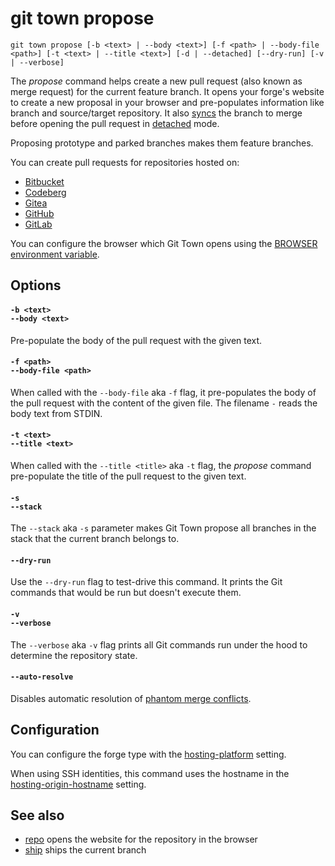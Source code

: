# git town propose

```command-summary
git town propose [-b <text> | --body <text>] [-f <path> | --body-file <path>] [-t <text> | --title <text>] [-d | --detached] [--dry-run] [-v | --verbose]
```

The _propose_ command helps create a new pull request (also known as merge
request) for the current feature branch. It opens your forge's website to create
a new proposal in your browser and pre-populates information like branch and
source/target repository. It also [syncs](sync.md) the branch to merge before
opening the pull request in [detached](sync.md#-d--detached--no-detached) mode.

Proposing prototype and parked branches makes them feature branches.

You can create pull requests for repositories hosted on:

- [Bitbucket](https://bitbucket.org)
- [Codeberg](https://codeberg.org)
- [Gitea](https://gitea.com)
- [GitHub](https://github.com)
- [GitLab](https://gitlab.com)

You can configure the browser which Git Town opens using the
[BROWSER environment variable](../preferences/browser.md).

## Options

#### `-b <text>`<br>`--body <text>`

Pre-populate the body of the pull request with the given text.

#### `-f <path>`<br>`--body-file <path>`

When called with the `--body-file` aka `-f` flag, it pre-populates the body of
the pull request with the content of the given file. The filename `-` reads the
body text from STDIN.

#### `-t <text>`<br>`--title <text>`

When called with the `--title <title>` aka `-t` flag, the _propose_ command
pre-populate the title of the pull request to the given text.

#### `-s`<br>`--stack`

The `--stack` aka `-s` parameter makes Git Town propose all branches in the
stack that the current branch belongs to.

#### `--dry-run`

Use the `--dry-run` flag to test-drive this command. It prints the Git commands
that would be run but doesn't execute them.

#### `-v`<br>`--verbose`

The `--verbose` aka `-v` flag prints all Git commands run under the hood to
determine the repository state.

#### `--auto-resolve`

Disables automatic resolution of
[phantom merge conflicts](../stacked-changes.md#avoid-phantom-conflicts).

## Configuration

You can configure the forge type with the
[hosting-platform](../preferences/forge-type.md) setting.

When using SSH identities, this command uses the hostname in the
[hosting-origin-hostname](../preferences/hosting-origin-hostname.md) setting.

## See also

- [repo](repo.md) opens the website for the repository in the browser
- [ship](ship.md) ships the current branch
